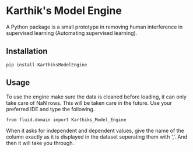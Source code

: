 # Karthik's Model Engine
A Python package  is a small prototype in removing human interference in supervised learning (Automating supervised learning).

## Installation
 ```pip install KarthiksModelEngine```
 
## Usage
To use the engine make sure the data is cleaned before loading, it can only take care of NaN rows. This will be taken care in the future.
Use your preferred IDE and type the following.

 ```from fluid.domain import Karthiks_Model_Engine ```

When it asks for independent and dependent values, give the name of the column exactly as it is displayed in the dataset seperating them with ','. 
And then it will take you through. 
